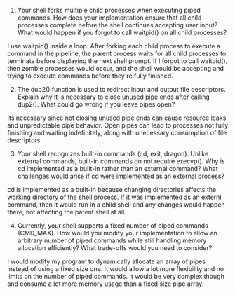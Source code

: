 1. Your shell forks multiple child processes when executing piped commands. How does your implementation ensure that all child processes complete before the shell continues accepting user input? What would happen if you forgot to call waitpid() on all child processes?

I use waitpid() inside a loop. After forking each child process to execute a command in the pipeline, the parent process waits for all child processes to terminate before displaying the next shell prompt. If I forgot to call waitpid(), then zombie processes would occur, and the shell would be accepting and trying to execute commands before they're fully finished.

2. The dup2() function is used to redirect input and output file descriptors. Explain why it is necessary to close unused pipe ends after calling dup2(). What could go wrong if you leave pipes open?

Its necessary since not closing unused pipe ends can cause resource leaks and unpredictable pipe behavior. Open pipes can lead to processes not fully finishing and waiting indefinitely, along with unecessary consumption of file descriptors.

3. Your shell recognizes built-in commands (cd, exit, dragon). Unlike external commands, built-in commands do not require execvp(). Why is cd implemented as a built-in rather than an external command? What challenges would arise if cd were implemented as an external process?

cd is implemented as a built-in because changing directories affects the working directory of the shell process. If it was implemented as an externl command, then it would run in a child shell and any changes would happen there, not affecting the parent shell at all.

4. Currently, your shell supports a fixed number of piped commands (CMD_MAX). How would you modify your implementation to allow an arbitrary number of piped commands while still handling memory allocation efficiently? What trade-offs would you need to consider?

I would modify my program to dynamically allocate an array of pipes instead of using a fixed size one. It would allow a lot more flexibility and no limits on the number of piped commands. It would be very complex though and consume a lot more memory usage than a fixed size pipe array.
